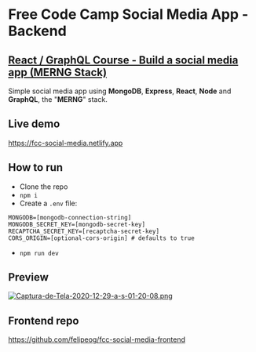 # Free Code Camp Social Media App - Backend

## [React / GraphQL Course - Build a social media app (MERNG Stack)](https://www.youtube.com/watch?v=n1mdAPFq2Os)

Simple social media app using **MongoDB**, **Express**, **React**, **Node** and **GraphQL**, the "**MERNG**" stack.

## Live demo

https://fcc-social-media.netlify.app

## How to run

- Clone the repo
- `npm i`
- Create a `.env` file:

```
MONGODB=[mongodb-connection-string]
MONGODB_SECRET_KEY=[mongodb-secret-key]
RECAPTCHA_SECRET_KEY=[recaptcha-secret-key]
CORS_ORIGIN=[optional-cors-origin] # defaults to true
```

- `npm run dev`

## Preview

[![Captura-de-Tela-2020-12-29-a-s-01-20-08.png](https://i.postimg.cc/wMSnWhv6/Captura-de-Tela-2020-12-29-a-s-01-20-08.png)](https://postimg.cc/n9Gdr9B5)

## Frontend repo

https://github.com/felipeog/fcc-social-media-frontend
